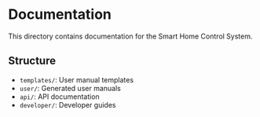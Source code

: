 # Documentation

This directory contains documentation for the Smart Home Control System.

## Structure
- `templates/`: User manual templates
- `user/`: Generated user manuals
- `api/`: API documentation
- `developer/`: Developer guides